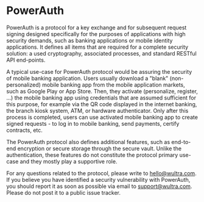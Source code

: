 # PowerAuth

PowerAuth is a protocol for a key exchange and for subsequent request signing designed specifically for the purposes of applications with high security demands, such as banking applications or mobile identity applications. It defines all items that are required for a complete security solution: a used cryptography, associated processes, and standard RESTful API end-points.

A typical use-case for PowerAuth protocol would be assuring the security of mobile banking application. Users usually download a "blank" (non-personalized) mobile banking app from the mobile application markets, such as Google Play or App Store. Then, they activate (personalize, register, ...) the mobile banking app using credentials that are assumed sufficient for this purpose, for example via the QR code displayed in the internet banking, the branch kiosk system, ATM, or hardware authenticator. Only after this process is completed, users can use activated mobile banking app to create signed requests - to log in to mobile banking, send payments, certify contracts, etc.

The PowerAuth protocol also defines additional features, such as end-to-end encryption or secure storage through the secure vault. Unlike the authentication, these features do not constitute the protocol primary use-case and they mostly play a supportive role.

<!-- begin box info -->
For any questions related to the protocol, please write to [hello@wultra.com](mailto:hello@wultra.com). If you believe you have identified a security vulnerability with PowerAuth, you should report it as soon as possible via email to [support@wultra.com](mailto:support@wultra.com). Please do not post it to a public issue tracker.
<!-- end -->
